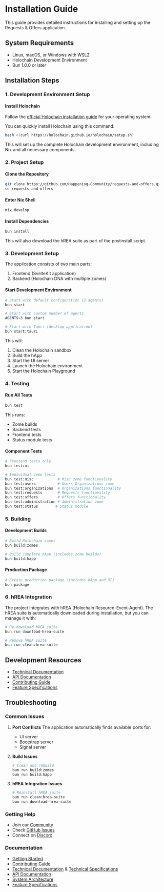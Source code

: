 # Installation Guide

This guide provides detailed instructions for installing and setting up the Requests & Offers application.

## System Requirements

- Linux, macOS, or Windows with WSL2
- Holochain Development Environment
- Bun 1.0.0 or later

## Installation Steps

### 1. Development Environment Setup

#### Install Holochain

Follow the [official Holochain installation guide](https://developer.holochain.org/get-started/#2-installing-holochain-development-environment) for your operating system.

You can quickly install Holochain using this command:

```bash
bash <(curl https://holochain.github.io/holochain/setup.sh)
```

This will set up the complete Holochain development environment, including Nix and all necessary components.

### 2. Project Setup

#### Clone the Repository

```bash
git clone https://github.com/Happening-Community/requests-and-offers.git
cd requests-and-offers
```

#### Enter Nix Shell

```bash
nix develop
```

#### Install Dependencies

```bash
bun install
```

This will also download the hREA suite as part of the postinstall script.

### 3. Development Setup

The application consists of two main parts:

1. Frontend (SvelteKit application)
2. Backend (Holochain DNA with multiple zomes)

#### Start Development Environment

```bash
# Start with default configuration (2 agents)
bun start

# Start with custom number of agents
AGENTS=3 bun start

# Start with Tauri (desktop application)
bun start:tauri
```

This will:

1. Clean the Holochain sandbox
2. Build the hApp
3. Start the UI server
4. Launch the Holochain environment
5. Start the Holochain Playground

### 4. Testing

#### Run All Tests

```bash
bun test
```

This runs:

- Zome builds
- Backend tests
- Frontend tests
- Status module tests

#### Component Tests

```bash
# Frontend tests only
bun test:ui

# Individual zome tests
bun test:misc           # Misc zome functionality
bun test:users          # Users Organizations zome
bun test:organizations  # Organizations functionality
bun test:requests       # Requests functionality
bun test:offers         # Offers functionality
bun test:administration # Administration zome
bun test:status        # Status module
```

### 5. Building

#### Development Builds

```bash
# Build Holochain zomes
bun build:zomes

# Build complete hApp (includes zome builds)
bun build:happ
```

#### Production Package

```bash
# Create production package (includes hApp and UI)
bun package
```

### 6. hREA Integration

The project integrates with hREA (Holochain Resource-Event-Agent). The hREA suite is automatically downloaded during installation, but you can manage it with:

```bash
# Re-download hREA suite
bun run download-hrea-suite

# Remove hREA suite
bun run clean:hrea-suite
```

## Development Resources

- [Technical Documentation](../architecture/overview.md)
- [API Documentation](../technical-specs/zomes/)
- [Contributing Guide](./contributing.md)
- [Feature Specifications](../requirements/features.md)

## Troubleshooting

### Common Issues

1. **Port Conflicts**
   The application automatically finds available ports for:
   - UI server
   - Bootstrap server
   - Signal server

2. **Build Issues**

   ```bash
   # Clean and rebuild
   bun run build:zomes
   bun run build:happ
   ```

3. **hREA Integration Issues**

   ```bash
   # Reinstall hREA suite
   bun run clean:hrea-suite
   bun run download-hrea-suite
   ```

### Getting Help

- Join our [Community](https://happenings.community/)
- Check [GitHub Issues](https://github.com/Happening-Community/requests-and-offers/issues)
- Connect on [Discord](https://discord.gg/happening)

### Documentation

- [Getting Started](./getting-started.md)
- [Contributing Guide](./contributing.md)
- [Technical Documentation](../architecture/overview.md) & [Technical Specifications](../technical-specs/general.md)
- [API Documentation](../technical-specs/zomes/)
- [System Architecture](../architecture/overview.md)
- [Feature Specifications](../requirements/features.md)

